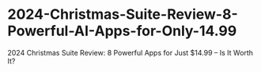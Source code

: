 # 2024-Christmas-Suite-Review-8-Powerful-AI-Apps-for-Only-14.99
2024 Christmas Suite Review: 8 Powerful Apps for Just $14.99 – Is It Worth It?
